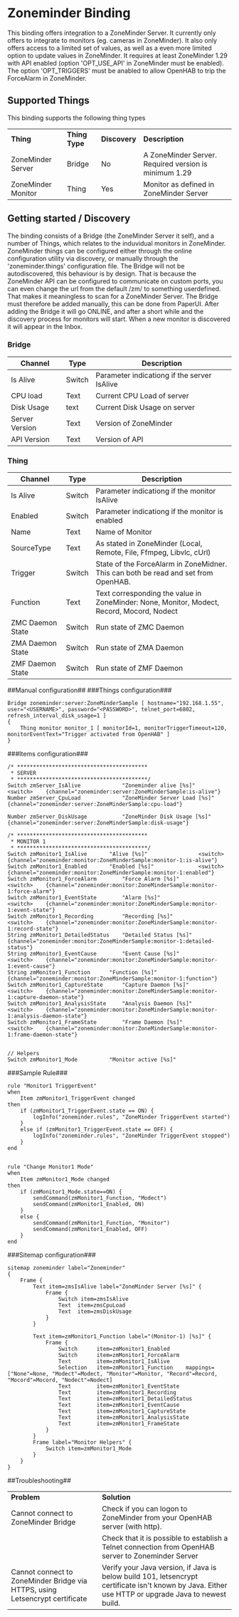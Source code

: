 # Zoneminder Binding

This binding offers integration to a ZoneMinder Server. It currently only offers to integrate to monitors (eg. cameras in ZoneMinder). It also only offers access to a limited set of values, as well as a even more limited option to update values in ZoneMinder. It requires at least ZoneMinder 1.29 with API enabled (option 'OPT_USE_API' in ZoneMinder must be enabled). The option 'OPT_TRIGGERS' must be anabled to allow OpenHAB to trip the ForceAlarm in ZoneMinder.

## Supported Things

This binding supports the following thing types

<table>
<tr><td><b>Thing</b></td><td><b>Thing Type</b></td><td><b>Discovery</b></td><td><b>Description</b></td></tr>
<tr><td>ZoneMinder Server</td><td>Bridge</td><td>No</td><td>A ZoneMinder Server. Required version is minimum 1.29</td></tr>
<tr><td>ZoneMinder Monitor</td><td>Thing</td><td>Yes</td><td>Monitor as defined in ZoneMinder Server</td></tr>
</table>

## Getting started /  Discovery
The binding consists of a Bridge (the ZoneMinder Server it self), and a number of Things, which relates to the induvidual monitors in ZoneMinder. ZoneMinder things can be configured either through the online configuration utility via discovery, or manually through the 'zoneminder.things' configuration file. The Bridge will not be autodiscovered, this behaviour is by design. That is because the ZoneMinder API can be configured to communicate on custom ports, you can even change the url from the default /zm/ to something userdefined. That makes it meaningless to scan for a ZoneMinder Server. The Bridge must therefore be added manually, this can be done from PaperUI. After adding the Bridge it will go ONLINE, and after a short while and the discovery process for monitors will start. When a new monitor is discovered it will appear in the Inbox.


### Bridge ###
 Channel       | Type      | Description
-------------- | --------- | ----------------------------------
Is Alive       | Switch    | Parameter indicationg if the server IsAlive
CPU load       | Text      | Current CPU Load of server
Disk Usage     | text      | Current Disk Usage on server
Server Version | Text      | Version of ZoneMinder
API Version    | Text      | Version of API 

### Thing ###

 Channel       | Type      | Description
-------------- | --------- | ----------------------------------
Is Alive       | Switch    | Parameter indicationg if the monitor IsAlive
Enabled        | Switch    | Parameter indicationg if the monitor is enabled
Name           | Text      | Name of Monitor
SourceType     | Text      | As stated in ZoneMinder (Local, Remote, File, Ffmpeg, Libvlc, cUrl)
Trigger        | Switch    | State of the ForceAlarm in ZoneMidner. This can both be read and set from OpenHAB.
Function       | Text      | Text corresponding the value in ZoneMinder: None, Monitor, Modect, Record, Mocord, Nodect
ZMC Daemon State    | Switch      | Run state of ZMC Daemon 
ZMA Daemon State    | Switch      | Run state of ZMA Daemon 
ZMF Daemon State    | Switch      | Run state of ZMF Daemon 

##Manual configuration##
###Things configuration###
```
Bridge zoneminder:server:ZoneMinderSample [ hostname="192.168.1.55", user="<USERNAME>", password="<PASSWORD>", telnet_port=6802, refresh_interval_disk_usage=1 ]
{
	Thing monitor monitor_1 [ monitorId=1, monitorTriggerTimeout=120, monitorEventText="Trigger activated from OpenHAB" ]
}

```
###Items configuration###
```
/* *****************************************
 * SERVER
 * *****************************************/
Switch zmServer_IsAlive 			"Zoneminder alive [%s]"			<switch>	{channel="zoneminder:server:ZoneMinderSample:is-alive"}
Number zmServer_CpuLoad 			"ZoneMinder Server Load [%s]"				{channel="zoneminder:server:ZoneMinderSample:cpu-load"}

Number zmServer_DiskUsage			"ZoneMinder Disk Usage [%s]"				{channel="zoneminder:server:ZoneMinderSample:disk-usage"}

/* *****************************************
 * MONITOR 1
 * *****************************************/
Switch zmMonitor1_IsAlive 		"Alive [%s]" 				<switch>	{channel="zoneminder:monitor:ZoneMinderSample:monitor-1:is-alive"}
Switch zmMonitor1_Enabled 		"Enabled [%s]" 				<switch>	{channel="zoneminder:monitor:ZoneMinderSample:monitor-1:enabled"}
Switch zmMonitor1_ForceAlarm 		"Force Alarm [%s]"	 			<switch>	{channel="zoneminder:monitor:ZoneMinderSample:monitor-1:force-alarm"}
Switch zmMonitor1_EventState 		"Alarm [%s]"	 			<switch>	{channel="zoneminder:monitor:ZoneMinderSample:monitor-1:event-state"}
Switch zmMonitor1_Recording 		"Recording [%s]"	 		<switch>	{channel="zoneminder:monitor:ZoneMinderSample:monitor-1:record-state"}
String zmMonitor1_DetailedStatus	"Detailed Status [%s]"	 				{channel="zoneminder:monitor:ZoneMinderSample:monitor-1:detailed-status"}
String zmMonitor1_EventCause 		"Event Cause [%s]"	 		<switch>	{channel="zoneminder:monitor:ZoneMinderSample:monitor-1:event-cause"}
String zmMonitor1_Function 		"Function [%s]" 					{channel="zoneminder:monitor:ZoneMinderSample:monitor-1:function"}
Switch zmMonitor1_CaptureState	 	"Capture Daemon [%s]" 			<switch>	{channel="zoneminder:monitor:ZoneMinderSample:monitor-1:capture-daemon-state"}
Switch zmMonitor1_AnalysisState 	"Analysis Daemon [%s]" 			<switch>	{channel="zoneminder:monitor:ZoneMinderSample:monitor-1:analysis-daemon-state"}
Switch zmMonitor1_FrameState		"Frame Daemon [%s]"			<switch>	{channel="zoneminder:monitor:ZoneMinderSample:monitor-1:frame-daemon-state"}


// Helpers
Switch zmMonitor1_Mode			"Monitor active [%s]"
```

###Sample Rule###
```
rule "Monitor1 TriggerEvent"
when
    Item zmMonitor1_TriggerEvent changed
then
	if (zmMonitor1_TriggerEvent.state == ON) {
		logInfo("zoneminder.rules", "ZoneMinder TriggerEvent started")
	}
	else if (zmMonitor1_TriggerEvent.state == OFF) {
		logInfo("zoneminder.rules", "ZoneMinder TriggerEvent stopped")
	}	
end


rule "Change Monitor1 Mode"
when
    Item zmMonitor1_Mode changed
then
	if (zmMonitor1_Mode.state==ON) {
		sendCommand(zmMonitor1_Function, "Modect")
		sendCommand(zmMonitor1_Enabled, ON)
	}
	else {
		sendCommand(zmMonitor1_Function, "Monitor")
		sendCommand(zmMonitor1_Enabled, OFF)
	}
end
```


###Sitemap configuration###
```
sitemap zoneminder label="Zoneminder"
{
	Frame {
		Text item=zmsIsAlive label="ZoneMinder Server [%s]" {
			Frame {
				Switch item=zmsIsAlive
				Text  item=zmsCpuLoad
				Text  item=zmsDiskUsage
			}
		}

		Text item=zmMonitor1_Function label="(Monitor-1) [%s]" {
			Frame {
				Switch 		item=zmMonitor1_Enabled
				Switch 		item=zmMonitor1_ForceAlarm
				Text		item=zmMonitor1_IsAlive
				Selection	item=zmMonitor1_Function 	mappings=["None"=None, "Modect"=Modect, "Monitor"=Monitor, "Record"=Record, "Mocord"=Mocord, "Nodect"=Nodect]
				Text  		item=zmMonitor1_EventState 	
				Text 		item=zmMonitor1_Recording 	
				Text		item=zmMonitor1_DetailedStatus
				Text 		item=zmMonitor1_EventCause
				Text 		item=zmMonitor1_CaptureState
				Text 		item=zmMonitor1_AnalysisState
				Text 		item=zmMonitor1_FrameState
			}
		}
		Frame label="Monitor Helpers" {
			Switch item=zmMonitor1_Mode
		}
	}
}
```
##Troubleshooting##
<table>
<tr><td><b>Problem</b></td><td><b>Solution</b></td></tr>
<tr><td>Cannot connect to ZoneMinder Bridge</td><td>Check if you can logon to ZoneMinder from your OpenHAB server (with http).</td></tr>
<tr><td></td><td>Check that it is possible to establish a Telnet connection from OpenHAB server to Zoneminder Server</td></tr>
<tr><td>Cannot connect to ZoneMinder Bridge via HTTPS, using Letsencrypt certificate</td><td>Verify your Java version, if Java is below build 101, letsencrypt certificate isn't known by Java. Either use HTTP or upgrade Java to newest build.</td></tr>
</table>
                  
		  
